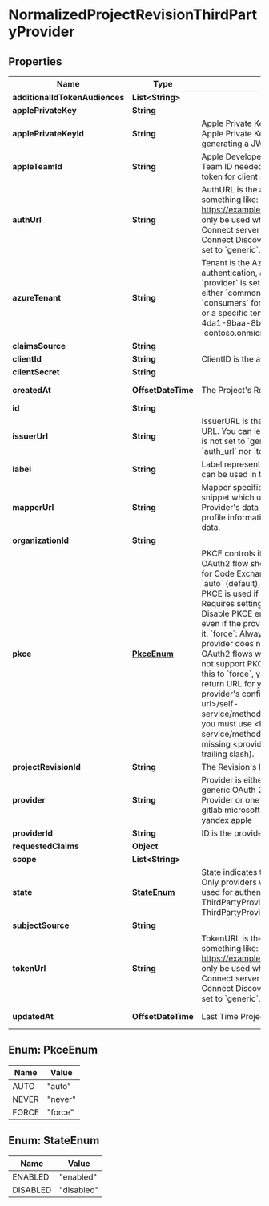 

# NormalizedProjectRevisionThirdPartyProvider


## Properties

| Name | Type | Description | Notes |
|------------ | ------------- | ------------- | -------------|
|**additionalIdTokenAudiences** | **List&lt;String&gt;** |  |  [optional] |
|**applePrivateKey** | **String** |  |  [optional] |
|**applePrivateKeyId** | **String** | Apple Private Key Identifier  Sign In with Apple Private Key Identifier needed for generating a JWT token for client secret |  [optional] |
|**appleTeamId** | **String** | Apple Developer Team ID  Apple Developer Team ID needed for generating a JWT token for client secret |  [optional] |
|**authUrl** | **String** | AuthURL is the authorize url, typically something like: https://example.org/oauth2/auth Should only be used when the OAuth2 / OpenID Connect server is not supporting OpenID Connect Discovery and when &#x60;provider&#x60; is set to &#x60;generic&#x60;. |  [optional] |
|**azureTenant** | **String** | Tenant is the Azure AD Tenant to use for authentication, and must be set when &#x60;provider&#x60; is set to &#x60;microsoft&#x60;.  Can be either &#x60;common&#x60;, &#x60;organizations&#x60;, &#x60;consumers&#x60; for a multitenant application or a specific tenant like &#x60;8eaef023-2b34-4da1-9baa-8bc8c9d6a490&#x60; or &#x60;contoso.onmicrosoft.com&#x60;. |  [optional] |
|**claimsSource** | **String** |  |  [optional] |
|**clientId** | **String** | ClientID is the application&#39;s Client ID. |  [optional] |
|**clientSecret** | **String** |  |  [optional] |
|**createdAt** | **OffsetDateTime** | The Project&#39;s Revision Creation Date |  [optional] [readonly] |
|**id** | **String** |  |  [optional] |
|**issuerUrl** | **String** | IssuerURL is the OpenID Connect Server URL. You can leave this empty if &#x60;provider&#x60; is not set to &#x60;generic&#x60;. If set, neither &#x60;auth_url&#x60; nor &#x60;token_url&#x60; are required. |  [optional] |
|**label** | **String** | Label represents an optional label which can be used in the UI generation. |  [optional] |
|**mapperUrl** | **String** | Mapper specifies the JSONNet code snippet which uses the OpenID Connect Provider&#39;s data (e.g. GitHub or Google profile information) to hydrate the identity&#39;s data. |  [optional] |
|**organizationId** | **String** |  |  [optional] |
|**pkce** | [**PkceEnum**](#PkceEnum) | PKCE controls if the OpenID Connect OAuth2 flow should use PKCE (Proof Key for Code Exchange). Possible values are: &#x60;auto&#x60; (default), &#x60;never&#x60;, &#x60;force&#x60;. &#x60;auto&#x60;: PKCE is used if the provider supports it. Requires setting &#x60;issuer_url&#x60;. &#x60;never&#x60;: Disable PKCE entirely for this provider, even if the provider advertises support for it. &#x60;force&#x60;: Always use PKCE, even if the provider does not advertise support for it. OAuth2 flows will fail if the provider does not support PKCE. IMPORTANT: If you set this to &#x60;force&#x60;, you must whitelist a different return URL for your OAuth2 client in the provider&#39;s configuration. Instead of &lt;base-url&gt;/self-service/methods/oidc/callback/&lt;provider&gt;, you must use &lt;base-url&gt;/self-service/methods/oidc/callback (Note the missing &lt;provider&gt; path segment and no trailing slash). |  [optional] |
|**projectRevisionId** | **String** | The Revision&#39;s ID this schema belongs to |  [optional] |
|**provider** | **String** | Provider is either \&quot;generic\&quot; for a generic OAuth 2.0 / OpenID Connect Provider or one of: generic google github gitlab microsoft discord slack facebook vk yandex apple |  [optional] |
|**providerId** | **String** | ID is the provider&#39;s ID |  [optional] |
|**requestedClaims** | **Object** |  |  [optional] |
|**scope** | **List&lt;String&gt;** |  |  [optional] |
|**state** | [**StateEnum**](#StateEnum) | State indicates the state of the provider  Only providers with state &#x60;enabled&#x60; will be used for authentication enabled ThirdPartyProviderStateEnabled disabled ThirdPartyProviderStateDisabled |  [optional] |
|**subjectSource** | **String** |  |  [optional] |
|**tokenUrl** | **String** | TokenURL is the token url, typically something like: https://example.org/oauth2/token  Should only be used when the OAuth2 / OpenID Connect server is not supporting OpenID Connect Discovery and when &#x60;provider&#x60; is set to &#x60;generic&#x60;. |  [optional] |
|**updatedAt** | **OffsetDateTime** | Last Time Project&#39;s Revision was Updated |  [optional] [readonly] |



## Enum: PkceEnum

| Name | Value |
|---- | -----|
| AUTO | &quot;auto&quot; |
| NEVER | &quot;never&quot; |
| FORCE | &quot;force&quot; |



## Enum: StateEnum

| Name | Value |
|---- | -----|
| ENABLED | &quot;enabled&quot; |
| DISABLED | &quot;disabled&quot; |



